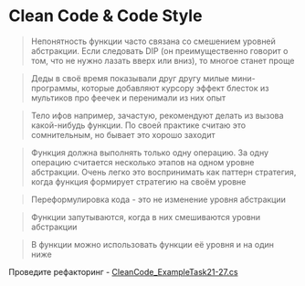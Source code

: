 # Clean Code & Code Style

> Непонятность функции часто связана со смешением уровней абстракции.
> Если следовать DIP (он преимущественно говорит о том, что не нужно
> лазать вверх или вниз), то многое станет проще

> Деды в своё время показывали друг другу милые мини-программы, которые
> добавляют курсору эффект блесток из мультиков про феечек и перенимали
> из них опыт

> Тело ифов например, зачастую, рекомендуют делать из вызова
> какой-нибудь функции. По своей практике считаю это сомнительным, но
> бывает это хорошо заходит

> Функция должна выполнять только одну операцию. За одну операцию
> считается несколько этапов на одном уровне абстракции. Очень легко это
> воспринимать как паттерн стратегия, когда функция формирует стратегию
> на своём уровне

> Переформулировка кода - это не изменение уровня абстракции

> Функции запутываются, когда в них смешиваются уровни абстракции

> В функции можно использовать функции её уровня и на один ниже

Проведите рефакторинг - [CleanCode_ExampleTask21-27.cs](CleanCode_ExampleTask21-27.cs)